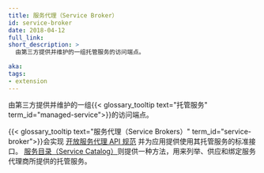 ```yaml
---
title: 服务代理（Service Broker）
id: service-broker
date: 2018-04-12
full_link: 
short_description: >
  由第三方提供并维护的一组托管服务的访问端点。

aka: 
tags:
- extension
---
```


<!--
---
title: Service Broker
id: service-broker
date: 2018-04-12
full_link: 
short_description: >
  An endpoint for a set of Managed Services offered and maintained by a third-party.

aka: 
tags:
- extension
---
-->

<!--
 An endpoint for a set of {{< glossary_tooltip text="Managed Services" term_id="managed-service" >}} offered and maintained by a third-party.
-->
由第三方提供并维护的一组{{< glossary_tooltip text="托管服务" term_id="managed-service">}}的访问端点。

<!--more--> 

<!--
{{< glossary_tooltip text="Service Brokers" term_id="service-broker" >}} implement the
[Open Service Broker API spec](https://github.com/openservicebrokerapi/servicebroker/blob/v2.13/spec.md)
and provide a standard interface for applications to use their Managed Services.
[Service Catalog](/docs/concepts/extend-kubernetes/service-catalog/) provides a way to
list, provision, and bind with Managed Services offered by Service Brokers.
-->

{{< glossary_tooltip text="服务代理（Service Brokers）" term_id="service-broker">}}会实现
[开放服务代理 API 规范](https://github.com/openservicebrokerapi/servicebroker/blob/v2.13/spec.md)
并为应用提供使用其托管服务的标准接口。
[服务目录（Service Catalog）](/zh/docs/concepts/extend-kubernetes/service-catalog/)则提供一种方法，用来列举、供应和绑定服务代理商所提供的托管服务。
